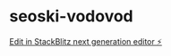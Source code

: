 # seoski-vodovod

[Edit in StackBlitz next generation editor ⚡️](https://stackblitz.com/~/github.com/Ivanelektricar/seoski-vodovod)